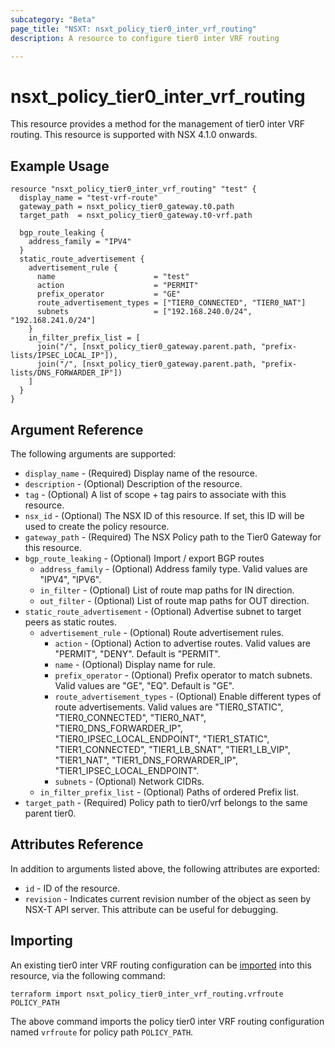 ```yaml
---
subcategory: "Beta"
page_title: "NSXT: nsxt_policy_tier0_inter_vrf_routing"
description: A resource to configure tier0 inter VRF routing

---
```


# nsxt_policy_tier0_inter_vrf_routing

This resource provides a method for the management of tier0 inter VRF routing.
This resource is supported with NSX 4.1.0 onwards.

## Example Usage

```hcl
resource "nsxt_policy_tier0_inter_vrf_routing" "test" {
  display_name = "test-vrf-route"
  gateway_path = nsxt_policy_tier0_gateway.t0.path
  target_path  = nsxt_policy_tier0_gateway.t0-vrf.path

  bgp_route_leaking {
    address_family = "IPV4"
  }
  static_route_advertisement {
    advertisement_rule {
      name                      = "test"
      action                    = "PERMIT"
      prefix_operator           = "GE"
      route_advertisement_types = ["TIER0_CONNECTED", "TIER0_NAT"]
      subnets                   = ["192.168.240.0/24", "192.168.241.0/24"]
    }
    in_filter_prefix_list = [
      join("/", [nsxt_policy_tier0_gateway.parent.path, "prefix-lists/IPSEC_LOCAL_IP"]),
      join("/", [nsxt_policy_tier0_gateway.parent.path, "prefix-lists/DNS_FORWARDER_IP"])
    ]
  }
}
```

## Argument Reference

The following arguments are supported:

* `display_name` - (Required) Display name of the resource.
* `description` - (Optional) Description of the resource.
* `tag` - (Optional) A list of scope + tag pairs to associate with this resource.
* `nsx_id` - (Optional) The NSX ID of this resource. If set, this ID will be used to create the policy resource.
* `gateway_path` - (Required) The NSX Policy path to the Tier0 Gateway for this resource.
* `bgp_route_leaking` - (Optional) Import / export BGP routes
  * `address_family` - (Optional) Address family type. Valid values are "IPV4", "IPV6".
  * `in_filter` - (Optional) List of route map paths for IN direction.
  * `out_filter` - (Optional) List of route map paths for OUT direction.
* `static_route_advertisement` - (Optional) Advertise subnet to target peers as static routes.
  * `advertisement_rule` - (Optional) Route advertisement rules.
    * `action` - (Optional) Action to advertise routes. Valid values are "PERMIT", "DENY". Default is "PERMIT".
    * `name` - (Optional) Display name for rule.
    * `prefix_operator` - (Optional) Prefix operator to match subnets. Valid values are "GE", "EQ". Default is "GE".
    * `route_advertisement_types` - (Optional) Enable different types of route advertisements. Valid values are "TIER0_STATIC", "TIER0_CONNECTED", "TIER0_NAT", "TIER0_DNS_FORWARDER_IP", "TIER0_IPSEC_LOCAL_ENDPOINT", "TIER1_STATIC", "TIER1_CONNECTED", "TIER1_LB_SNAT", "TIER1_LB_VIP", "TIER1_NAT", "TIER1_DNS_FORWARDER_IP", "TIER1_IPSEC_LOCAL_ENDPOINT".
    * `subnets` - (Optional) Network CIDRs.
  * `in_filter_prefix_list` - (Optional) Paths of ordered Prefix list.
* `target_path` - (Required) Policy path to tier0/vrf belongs to the same parent tier0.

## Attributes Reference

In addition to arguments listed above, the following attributes are exported:

* `id` - ID of the resource.
* `revision` - Indicates current revision number of the object as seen by NSX-T API server. This attribute can be useful for debugging.

## Importing

An existing tier0 inter VRF routing configuration can be [imported][docs-import] into this resource, via the following command:

[docs-import]: https://developer.hashicorp.com/terraform/cli/import

```shell
terraform import nsxt_policy_tier0_inter_vrf_routing.vrfroute POLICY_PATH
```

The above command imports the policy tier0 inter VRF routing configuration named `vrfroute` for policy path `POLICY_PATH`.
